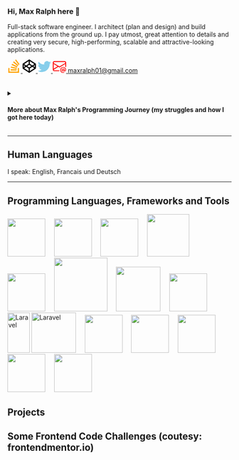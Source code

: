 ### Hi, Max Ralph here 👋

Full-stack software engineer. I architect (plan and design) and build applications from the ground up. I pay utmost, great attention to details and creating very secure, high-performing, scalable and attractive-looking applications.

<div>
    <a href="https://stackoverflow.com/users/15151841/maximillian-raphaels">
        <svg xmlns="http://www.w3.org/2000/svg" width="30" height="30" fill="orange" class="bi bi-stack-overflow" viewBox="0 0 16 16">
        <path d="M12.412 14.572V10.29h1.428V16H1v-5.71h1.428v4.282h9.984z"/>
        <path d="M3.857 13.145h7.137v-1.428H3.857v1.428zM10.254 0 9.108.852l4.26 5.727 1.146-.852L10.254 0zm-3.54 3.377 5.484 4.567.913-1.097L7.627 2.28l-.914 1.097zM4.922 6.55l6.47 3.013.603-1.294-6.47-3.013-.603 1.294zm-.925 3.344 6.985 1.469.294-1.398-6.985-1.468-.294 1.397z"/>
        </svg>
    </a>
    <a href="https://codepen.io/maxralph">
        <svg width="30" height="30" fill="white" viewBox="0 0 128 128">
        <path d="M125.571 39.926l-58.5-39c-1.997-1.23-4.128-1.24-6.142 0l-58.5 39C.929 40.926 0 42.712 0 44.497v39c0 1.786.929 3.572 2.429 4.571l58.5 39.006c1.996 1.229 4.128 1.24 6.142 0l58.5-39.006c1.5-.999 2.429-2.785 2.429-4.57v-39c0-1.786-.929-3.572-2.429-4.572zm-56.07-24.144l43.07 28.715-19.214 12.858L69.5 41.425V15.784zm-11.001 0v25.644L34.642 57.354 15.428 44.498 58.5 15.782zm-47.5 39l13.786 9.215L11 73.212v-18.43zm47.5 57.43L15.428 83.497 34.642 70.64 58.5 86.569v25.643zM64 76.997l-19.428-13 19.428-13 19.428 13-19.428 13zm5.5 35.215V86.569L93.357 70.64l19.214 12.857-43.07 28.715zm47.5-39l-13.786-9.215L117 54.783v18.429z" fill="#000"></path>
        </svg>
    </a>
    <a href="https://twitter.com/jsuis_maxralph">
        <svg xmlns="http://www.w3.org/2000/svg" width="30" height="30" fill="skyblue" class="bi bi-twitter" viewBox="0 0 16 16">
        <path d="M5.026 15c6.038 0 9.341-5.003 9.341-9.334 0-.14 0-.282-.006-.422A6.685 6.685 0 0 0 16 3.542a6.658 6.658 0 0 1-1.889.518 3.301 3.301 0 0 0 1.447-1.817 6.533 6.533 0 0 1-2.087.793A3.286 3.286 0 0 0 7.875 6.03a9.325 9.325 0 0 1-6.767-3.429 3.289 3.289 0 0 0 1.018 4.382A3.323 3.323 0 0 1 .64 6.575v.045a3.288 3.288 0 0 0 2.632 3.218 3.203 3.203 0 0 1-.865.115 3.23 3.23 0 0 1-.614-.057 3.283 3.283 0 0 0 3.067 2.277A6.588 6.588 0 0 1 .78 13.58a6.32 6.32 0 0 1-.78-.045A9.344 9.344 0 0 0 5.026 15z"/>
        </svg>
    </a>
    <a href="">
        <svg xmlns="http://www.w3.org/2000/svg" width="30" height="30" fill="red" class="bi bi-envelope-at" viewBox="0 0 16 16">
        <path d="M2 2a2 2 0 0 0-2 2v8.01A2 2 0 0 0 2 14h5.5a.5.5 0 0 0 0-1H2a1 1 0 0 1-.966-.741l5.64-3.471L8 9.583l7-4.2V8.5a.5.5 0 0 0 1 0V4a2 2 0 0 0-2-2H2Zm3.708 6.208L1 11.105V5.383l4.708 2.825ZM1 4.217V4a1 1 0 0 1 1-1h12a1 1 0 0 1 1 1v.217l-7 4.2-7-4.2Z"/>
        <path d="M14.247 14.269c1.01 0 1.587-.857 1.587-2.025v-.21C15.834 10.43 14.64 9 12.52 9h-.035C10.42 9 9 10.36 9 12.432v.214C9 14.82 10.438 16 12.358 16h.044c.594 0 1.018-.074 1.237-.175v-.73c-.245.11-.673.18-1.18.18h-.044c-1.334 0-2.571-.788-2.571-2.655v-.157c0-1.657 1.058-2.724 2.64-2.724h.04c1.535 0 2.484 1.05 2.484 2.326v.118c0 .975-.324 1.39-.639 1.39-.232 0-.41-.148-.41-.42v-2.19h-.906v.569h-.03c-.084-.298-.368-.63-.954-.63-.778 0-1.259.555-1.259 1.4v.528c0 .892.49 1.434 1.26 1.434.471 0 .896-.227 1.014-.643h.043c.118.42.617.648 1.12.648Zm-2.453-1.588v-.227c0-.546.227-.791.573-.791.297 0 .572.192.572.708v.367c0 .573-.253.744-.564.744-.354 0-.581-.215-.581-.8Z"/>
        </svg> maxralph01@gmail.com
    </a>
</div>

<br />
<br />
<details>
    <summary>
        <h4>More about Max Ralph's Programming Journey (my struggles and how I got here today)</h4>
    </summary>

    This is a long, but interesting read if you like catchy life stories. I skipped some parts to make it shorter than it would have been.

    I learnt about programming in 2007. I started programming in 2018. In 2019, I became very serious about it.

    I have taken my time for years (since 2019), step-by-step to hone my skills. Throughout this build-up (preparatory) phase, I did not apply to jobs. Now, I am ready to be employed. By hiring me, you are assured of very high quality software.

    I went through the perilous path of "self-taught".

    First in 2007, I got my first laptop. I learnt about Python. I installed Python 2. But unfortunately, I did not know my way around it. I downloaded free books online, but could not make sense of any of it.

    Later on, I learnt about Ruby. The red color drew me in. I downloaded a free e-book again on it. I would say I made extra progress than I had previously done with Python manuals, because I started understanding the steps. But in the end, I could not produce anything yet from all I had read. I dropped programming.

    Later on in 2017, I learnt about Node.JS. I bought an online course on it. But I never opened it, unfortunately, because I had financial struggles I needed to tackle and had less free time to study.

    Finally, in 2018, I decided to be really serious about it all. I downloaded another e-book, "HTML & CSS Design and Build Websites by Jon Duckett". This book gave me my first productive application (web pages).

    I was using Atom, Sublime Text. No VS Code then and other IDEs that weren't mainstream. They got the job done.


    Impressed by this feat I had achieved from this book, I went ahead and downloaded another e-book from the same author, but this time on JavaScript, "JavaScript and JQuery interactive front-end web development". JavaScript and JQuery sank in a bit. But did not yield the desired result.

    I even tried the book, "Eloquent JavaScript by Marijn Haverbeke". This book helped me a bit. But I was still largely unproductive with JavaScript.

    I was frustrated by how JavaScript did me. So, I kept searching and searching until in 2019, I found Google's MaterializeCSS. Materialize was a game changer for me as I was finally able to build presentable web pages with sprinkles of JavaScript.
    My JavaScript worries had finally been solved!

    And so, I decided never ever ever ever lol to touch JavaScript and ever again (I made it a point of duty), since I could use Materialize with its sprinkles of JS. Little did I know I would love JavaScript more than everything else later down the road.
    So, I looked up PHP. I started experimenting with it as well. I found so many books. I read.

    I learnt about frameworks that just like Materialize was for CSS, there were frameworks for programming languages. Zend Framework entered the room.

    So, at this point, I had Zend and Materialize. I could build working pages. I chose Zend because it was presented as a framework that could build enterprise applications. And that Laravel was not as secure as it is. What did I know, I was teaching myself.

    Unfortunately, the unexpected happened. Google announced they had decided to stop supporting MaterializeCSS. Zend on the other hand stopped supporting the framework for whatever reason.

    The 2 technologies I knew had been decimated. I was demoralized.

    I had to start afresh again. I learnt Bootstrap, which I had previously rejected as I was of the opinion that Google is stron ger than Twitter and whatever technologies they both had would mirror their strengths. I guess I was wrong, afterall.

    I also needed to replace Zend. I started to learn vanilla PHP again. And luckily, I thought to myself to try out the Laravel I had earlier rejected in favor of the more "robust" Zend. I could not get something productive until I saw on YouTube, Brad Traversy's Laravel 5.8 course. This video series were a gamechanger for me.

    Once more, I had Bootstrap and Laravel again up my sleeves. I could build anything.

    Tailwind got released. I wasn't having it then. It was too long (the classes) and complicated for me.

    Learnt basics of Python and I added Django framework to my list.

    I stuck with Laravel and Bootstrap until I started encountering issues that required knowledge of the underlying technologies. I realized I needed to learn these languages.

    I started with PHP. Then, Python.

    In 2021, I learnt of MDN website and its powers. This made me as strong as I am today.

    From MDN, I polished my HTML, CSS skills. MDN demystified the once scary JavaScript. And they made me love JavaScript so much that I would go into any interview with JavaScript as my preferred language. Once most scary to now most loved. Unimaginable!

    I added Node.JS. I revised and updated my Django skills to include testing.

    And I decided to touch some functional programming. I have been experimenting with Elixir and its Phoenix framework as it is being presented as more approachable than Haskell.

    Later on, with the vanilla CSS skills I had obtained from MDN, the once scary TailwindCSS was just like plain old CSS, I got to realize to my amazement.

    And here we are today with the skills I have.

</details>

---

## Human Languages

I speak:
English, Francais und Deutsch

---

## Programming Languages, Frameworks and Tools

<div>
    <img src="https://cdn.jsdelivr.net/gh/devicons/devicon/icons/javascript/javascript-original.svg" width=85 /> &nbsp; &nbsp;
    <img src="https://cdn.jsdelivr.net/gh/devicons/devicon/icons/php/php-original.svg" width=85 /> &nbsp; &nbsp;
    <img src="https://cdn.jsdelivr.net/gh/devicons/devicon/icons/python/python-original-wordmark.svg" width=85 /> &nbsp; &nbsp;
    <img src="https://cdn.jsdelivr.net/gh/devicons/devicon/icons/elixir/elixir-original-wordmark.svg" width=95 /> &nbsp; &nbsp;
    <img src="https://cdn.jsdelivr.net/gh/devicons/devicon/icons/css3/css3-original-wordmark.svg" width=85 /> &nbsp; &nbsp;
    <img src="https://cdn.jsdelivr.net/gh/devicons/devicon/icons/nodejs/nodejs-original-wordmark.svg" width=120 /> &nbsp; &nbsp;
    <img src="https://cdn.jsdelivr.net/gh/devicons/devicon/icons/express/express-original-wordmark.svg" width=100 /> &nbsp; &nbsp;
    <img src="https://cdn.jsdelivr.net/gh/devicons/devicon/icons/react/react-original-wordmark.svg" width=85 /> &nbsp; &nbsp;
    <img align="" class="w-8 h-8 shrink-0 transition-all duration-300 lg:w-12 lg:h-12" src="https://laravel.com/img/logomark.min.svg" alt="Laravel" width="50" height="90">
    <img src="https://laravel.com//img/logotype.min.svg" alt="Laravel" class="hidden ml-4 lg:block" width="100" height="90"> &nbsp; &nbsp;
    <img src="https://cdn.jsdelivr.net/gh/devicons/devicon/icons/django/django-plain-wordmark.svg" width=85 /> &nbsp; &nbsp;
    <img src="https://cdn.jsdelivr.net/gh/devicons/devicon/icons/phoenix/phoenix-original-wordmark.svg" width=85 /> &nbsp; &nbsp;
    <img src="https://cdn.jsdelivr.net/gh/devicons/devicon/icons/mysql/mysql-original-wordmark.svg" width=85 /> &nbsp; &nbsp;
    <img src="https://cdn.jsdelivr.net/gh/devicons/devicon/icons/postgresql/postgresql-original-wordmark.svg" width=85 /> &nbsp; &nbsp;
    <img src="https://cdn.jsdelivr.net/gh/devicons/devicon/icons/mongodb/mongodb-original-wordmark.svg" width=85 /> &nbsp; &nbsp;
</div>

## Projects

## Some Frontend Code Challenges (coutesy: frontendmentor.io)


<!--
**maxralph1/maxralph1** is a ✨ _special_ ✨ repository because its `README.md` (this file) appears on your GitHub profile.

Here are some ideas to get you started:

- 🔭 I’m currently working on ...
- 🌱 I’m currently learning ...
- 👯 I’m looking to collaborate on ...
- 🤔 I’m looking for help with ...
- 💬 Ask me about ...
- 📫 How to reach me: ...
- 😄 Pronouns: ...
- ⚡ Fun fact: ...
-->
